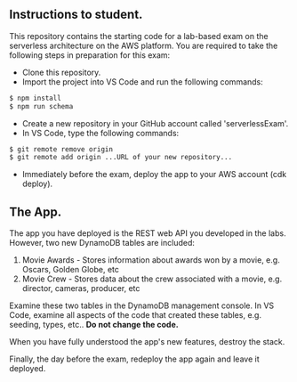 ## Instructions to student.

This repository contains the starting code for a lab-based exam on the serverless architecture on the AWS platform. You are required to take the following steps in preparation for this exam:

+ Clone this repository.
+ Import the project into VS Code and run the following commands:
~~~bash
$ npm install
$ npm run schema
~~~
+ Create a new repository in your GitHub account called 'serverlessExam'.
+ In VS Code, type the following commands:
~~~bash
$ git remote remove origin
$ git remote add origin ...URL of your new repository...
~~~
+ Immediately before the exam, deploy the app to your AWS account (cdk deploy).

## The App.

The app you have deployed is the REST web API you developed in the labs. However, two new DynamoDB tables are included:

1. Movie Awards - Stores information about awards won by a movie, e.g. Oscars, Golden Globe, etc
1. Movie Crew - Stores data about the crew associated with a movie, e.g. director, cameras, producer, etc

Examine these two tables in the DynamoDB management console. In VS Code, examine all aspects of the code that created these tables, e.g. seeding, types, etc.. __Do not change the code.__

When you have fully understood the app's new features, destroy the stack.

Finally, the day before the exam, redeploy the app again and leave it deployed. 
